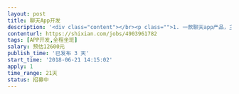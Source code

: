 ```yaml
---                
layout: post       
title: 聊天App开发           
description: '<div class="content"></br><p class="">1. 一款聊天app产品，主打安全，支持阅后即焚；</br><br/>2.使用Android原生开发；</br><br/>3.需要驻场 ；</p></br><p class="">主要工作包含：</br><br/>1. 框架搭建；</br><br/>2. 功能开发；</br><br/>3. 项目上线；</br><br/>需要有实际项目开发经验人来做，比较紧</p></br><p class="">具体情况再沟通。</br></p></br></div>'     
contenturl: https://shixian.com/jobs/4903961782      
tags: [APP开发,全程坐班]            
salary: 预估12600元          
publish_time: '已发布 3 天'         
start_time: '2018-06-21 14:15:02'           
apply: 1                   
time_range: 21天              
status: 招募中                  
---                 
```

